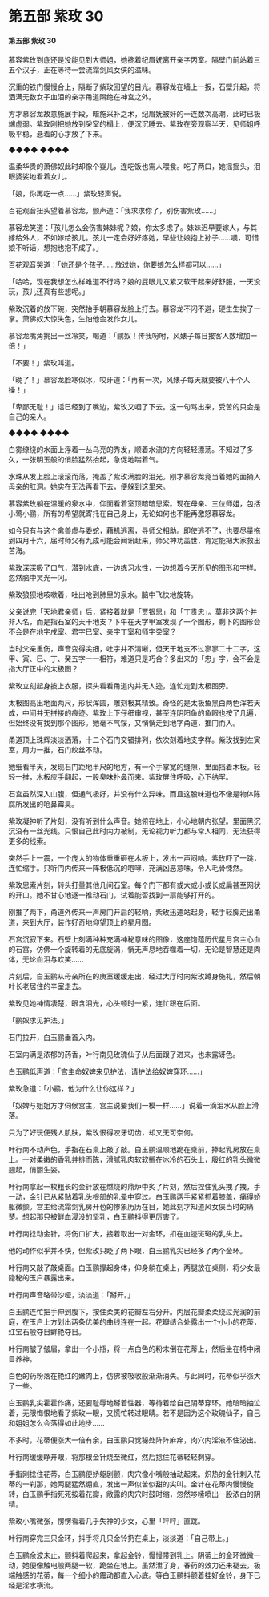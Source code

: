 # 第五部 紫玫 30

#### 第五部 紫玫 30

慕容紫玫到底还是没能见到大师姐，她搀着纪眉妩离开亲字丙室。隔壁门前站着三五个汉子，正在等待一尝流霜剑风女侠的滋味。

沉重的铁门慢慢合上，隔断了紫玫回望的目光。慕容龙在墙上一扳，石壁升起，将洒满无数女子血泪的亲字甬道隔绝在神宫之外。

方才慕容龙故意施展手段，暗施采补之术，纪眉妩被奸的一连数次高潮，此时已极端虚弱。紫玫刚把她放到癸室的榻上，便沉沉睡去。紫玫在旁观察半天，见师姐呼吸平稳，悬着的心才放了下来。

◆◆◆◆ ◆◆◆◆

温柔华贵的萧佛奴此时却像个婴儿，连吃饭也需人喂食。吃了两口，她摇摇头，泪眼婆娑地看着女儿。

「娘，你再吃一点……」紫玫轻声说。

百花观音扭头望着慕容龙，颤声道：「我求求你了，别伤害紫玫……」

慕容龙笑道：「孩儿怎么会伤害妹妹呢？娘，你太多虑了。妹妹迟早要嫁人，与其嫁给外人，不如嫁给孩儿。孩儿一定会好好疼她，早些让娘抱上孙子……噢，可惜娘不听话，想抱也抱不成了。」

百花观音哭道：「她还是个孩子……放过她，你要娘怎么样都可以……」

「哈哈，现在我想怎么样难道不行吗？娘的屁眼儿又紧又软干起来好舒服，一天没玩，孩儿还真有些想呢。」

紫玫沉着的放下碗，突然抬手朝慕容龙脸上打去。慕容龙不闪不避，硬生生挨了一掌。萧佛奴大惊失色，生怕他会发作女儿。

慕容龙嘴角挑出一丝冷笑，喝道：「鹂奴！传我吩咐，风婊子每日接客人数增加一倍！」

「不要！」紫玫叫道。

「晚了！」慕容龙脸寒似冰，咬牙道：「再有一次，风婊子每天就要被八十个人操！」

「卑鄙无耻！」话已经到了嘴边，紫玫又咽了下去。这一句骂出来，受苦的只会是自己的亲人。

◆◆◆◆ ◆◆◆◆

白雾缭绕的水面上浮着一丛乌亮的秀发，顺着水流的方向轻轻漂荡。不知过了多久，一张明玉般的俏脸猛然抬起，急促地喘着气。

水珠从发上脸上滚滚而落，掩盖了紫玫满脸的泪光。刚才慕容龙竟当着她的面捅入母亲的肛洞。她实在无法再看下去，便躲到这里来。

慕容紫玫躺在温暖的泉水中，仰面看着室顶暗暗思索。现在母亲、三位师姐，包括小莺小鹂，所有的希望就寄托在自己身上，无论如何也不能再激怒慕容龙。

如今只有与这个禽兽虚与委蛇，藉机逃离，寻师父相助。即使逃不了，也要尽量拖到四月十六，届时师父有九成可能会闻讯赶来，师父神功盖世，肯定能把大家救出苦海。

紫玫深深吸了口气，潜到水底，一边练习水性，一边想着今天所见的图形和字样。忽然脑中灵光一闪。

紫玫狼狈地咳嗽着，吐出呛到肺里的泉水。脑中飞快地旋转。

父亲说完「天地君亲师」后，紧接着就是「贾银思」和「丁贵忠」。莫非这两个并非人名，而是指石室的天干地支？下午在天字甲室发现了一个图形，剩下的图形会不会是在地字戌室、君字巳室、亲字丁室和师字癸室？

当时父亲重伤，声音变得尖细，吐字并不清晰，但天干地支不过寥寥二十二字，这甲、寅、巳、丁、癸五字一一相符，难道只是巧合？多出来的「忠」字，会不会是指大厅正中的太极图？

紫玫立刻起身披上衣服，探头看看甬道内并无人迹，连忙走到太极图旁。

太极图高出地面两尺，形状浑圆，雕刻极其精致。奇怪的是太极鱼黑白两色浑若天成，中间并无拼接的痕迹。紫玫上下仔细审视，甚至连阴阳鱼的鱼眼也按了几遍，但始终没有找到那个图形。她毫不气馁，又悄悄走到地字甬道，推门而入。

甬道顶上珠辉淡淡洒落，十二个石门交错排列，依次刻着地支字样。紫玫找到左寅室，用力一推，石门纹丝不动。

她细看半天，发现石门距地半尺的地方，有一个手掌宽的缝隙，里面挡着木板。轻轻一推，木板应手翻起，一股臭味扑鼻而来。紫玫屏住呼吸，心下纳罕。

石宫虽然深入山腹，但通气极好，并没有什么异味。而且这股味道也不像是物体陈腐所发出的呛鼻霉臭。

紫玫凝神听了片刻，没有听到什么声音。她俯在地上，小心地朝内张望。里面黑沉沉没有一丝光线。只恨自己此时内力被制，无论视力听力都与常人相同，无法获得更多的线索。

突然手上一震，一个庞大的物体重重砸在木板上，发出一声闷响。紫玫吓了一跳，连忙缩手。只听门内传来一阵极低沉的咆哮，充满凶恶意味，令人毛骨悚然。

紫玫思索片刻，转头打量其他几间石室。每个门下都有或大或小或长或扁甚至网状的开口。她不甘心地逐一推动石门，试着能否找到一扇能够打开的。

刚推了两下，甬道外传来一声房门开启的轻响，紫玫迅速站起身，轻手轻脚走出甬道，来到大厅，装作好奇地仰望顶上的星月图。

石宫沉寂下来。石壁上刻满种种充满神秘意味的图像，这座饱蕴历代星月宫主心血的石宫，仿佛一个旋转着的无底旋涡，悄无声息地吞噬着一切，无论是智慧还是肉体，无论血泪与欢笑……

片刻后，白玉鹂从母亲所在的庚室缓缓走出，经过大厅时向紫玫蹲身施礼，然后朝叶长老居住的辛室走去。

紫玫见她神情凄楚，眼含泪光，心头顿时一紧，连忙跟在后面。

「鹂奴求见护法。」

石门拉开，白玉鹂垂首入内。

石室内满是浓郁的药香，叶行南见玫瑰仙子从后面跟了进来，也未露讶色。

白玉鹂低声道：「宫主命奴婢来见护法，请护法给奴婢穿环……」

紫玫急道：「小鹂，他为什么让你这样？」

「奴婢与姐姐方才伺候宫主，宫主说要我们一模一样……」说着一滴泪水从脸上滑落。

只为了好玩便残人肌肤，紫玫恨得咬牙切齿，却又无可奈何。

叶行南不动声色，手指在石桌上敲了敲。白玉鹂温顺地跪在桌前，捧起乳房放在桌上。一对柔嫩的香乳并排而陈，滑腻乳肉软软搁在冰冷的石头上，殷红的乳头微微翘起，俏丽生姿。

叶行南拿起一枚粗长的金针放在燃烧的鼎炉中炙了片刻，然后捏住乳头拽了拽，手一动，金针已从紧贴着乳头根部的乳晕中穿过。白玉鹂两手紧紧抓着膝盖，痛得娇躯微颤。宫主给流霜剑乳房开苞的惨象历历在目，她此刻才知道风女侠当时的痛楚。想起那只被鲜血浸没的坚乳，白玉鹂抖得更厉害了。

叶行南捻动金针，将伤口扩大，接着取出一对金环，扣在血迹斑斑的乳头上。

他的动作似乎并不快，但紫玫只眨了两下眼，白玉鹂乳尖已经多了两个金环。

叶行南又敲了敲桌面。白玉鹂撑起身体，仰身躺在桌上，两腿放在桌侧，将少女最隐秘的玉户暴露出来。

叶行南声音略带沙哑，淡淡道：「掰开。」

白玉鹂连忙把手伸到腹下，按住柔美的花瓣左右分开。内层花瓣柔柔绕过光润的前庭，在玉户上方划出两条优美的曲线连在一起。花瓣结合处露出一个小小的花蒂，红宝石般夺目鲜艳夺目。

叶行南皱了皱眉，拿出一个小瓶，将一点白色的粉末倒在花蒂上，然后坐在椅中闭目养神。

白色的药粉落在艳红的嫩肉上，仿佛被吸收般渐渐消失。与此同时，花蒂似乎涨大了一些。

白玉鹂乳尖霍霍作痛，还要耻辱地掰着性器，等待着给自己阴蒂穿环。她暗暗抽泣着，无限悔恨地看了紫玫一眼，又慌忙转过眼睛。若不是因为这个玫瑰仙子，自己和姐姐怎么会落得如此地步……

不多时，花蒂便涨大一倍有余，白玉鹂只觉秘处阵阵麻痒，肉穴内淫液不住泌出。

叶行南缓缓睁开眼，将那根金针烧至微红，然后捻住花蒂轻轻刺穿。

手指刚捻住花蒂，白玉鹂便娇躯剧颤，肉穴像小嘴般抽动起来。炽热的金针刺入花蒂的一刹那，她两腿猛然绷直，发出一声似苦似甜的尖叫。金针在花蒂内慢慢旋转，白玉鹂手指死死按着花瓣，敞露的肉穴时鼓时缩，忽然哆嗦喷出一股浓白的阴精。

紫玫小嘴微张，愣愣看着几乎失神的少女，心里「呯呯」直跳。

叶行南穿完三只金环，抖手将几只金铃扔在桌上，淡淡道：「自己带上。」

白玉鹂余波未止，颤抖着爬起来，拿起金铃，慢慢带到乳上。阴蒂上的金环微微一动，她便像触电般两腿一软，跪坐在地上。虽然泄了身，春药的效力还未褪去，极端触感的花蒂，每一个细小的震动都直入心底。等白玉鹂抖颤着挂好金铃，身下已经是淫水横流。


